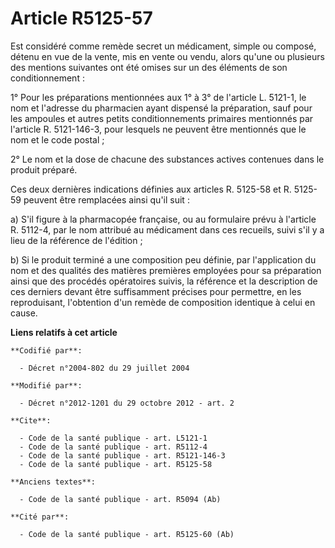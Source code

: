 # Article R5125-57

Est considéré comme remède secret un médicament, simple ou composé, détenu en vue de la vente, mis en vente ou vendu, alors
qu'une ou plusieurs des mentions suivantes ont été omises sur un des éléments de son conditionnement : 

1° Pour les préparations mentionnées aux 1° à 3° de l'article L. 5121-1, le nom et l'adresse du pharmacien ayant dispensé la
préparation, sauf pour les ampoules et autres petits conditionnements primaires mentionnés par l'article R. 5121-146-3, pour
lesquels ne peuvent être mentionnés que le nom et le code postal ; 

2° Le nom et la dose de chacune des substances actives contenues dans le produit préparé. 

Ces deux dernières indications définies aux articles R. 5125-58 et R. 5125-59 peuvent être remplacées ainsi qu'il suit : 

a) S'il figure à la pharmacopée française, ou au formulaire prévu à l'article R. 5112-4, par le nom attribué au médicament
dans ces recueils, suivi s'il y a lieu de la référence de l'édition ; 

b) Si le produit terminé a une composition peu définie, par l'application du nom et des qualités des matières premières
employées pour sa préparation ainsi que des procédés opératoires suivis, la référence et la description de ces derniers
devant être suffisamment précises pour permettre, en les reproduisant, l'obtention d'un remède de composition identique à
celui en cause.

**Liens relatifs à cet article**

	**Codifié par**:

	  - Décret n°2004-802 du 29 juillet 2004

	**Modifié par**:

	  - Décret n°2012-1201 du 29 octobre 2012 - art. 2

	**Cite**:

	  - Code de la santé publique - art. L5121-1
	  - Code de la santé publique - art. R5112-4
	  - Code de la santé publique - art. R5121-146-3
	  - Code de la santé publique - art. R5125-58

	**Anciens textes**:

	  - Code de la santé publique - art. R5094 (Ab)

	**Cité par**:

	  - Code de la santé publique - art. R5125-60 (Ab)
